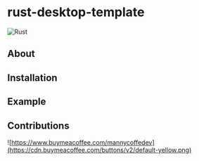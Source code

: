 # rust-desktop-template

![Rust](https://github.com/Manny-coffee-dev/rust-desktop-template/workflows/Rust/badge.svg?branch=development)

## About

## Installation

## Example

## Contributions

![https://www.buymeacoffee.com/mannycoffedev](https://cdn.buymeacoffee.com/buttons/v2/default-yellow.png)
